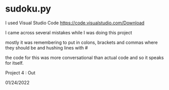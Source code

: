 # sudoku.py

I used Visual Studio Code
    https://code.visualstudio.com/Download

I came across several mistakes while I was doing this project

mostly it was remembering to put in colons, brackets and commas where they should be and hushing lines with # 

the code for this was more conversational than actual code and so it speaks for itself.

Project 4 : Out

01/24/2022

